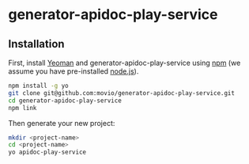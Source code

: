 # generator-apidoc-play-service 

## Installation

First, install [Yeoman](http://yeoman.io) and generator-apidoc-play-service using [npm](https://www.npmjs.com/) (we assume you have pre-installed [node.js](https://nodejs.org/)).

```bash
npm install -g yo
git clone git@github.com:movio/generator-apidoc-play-service.git
cd generator-apidoc-play-service
npm link
```

Then generate your new project:

```bash
mkdir <project-name>
cd <project-name>
yo apidoc-play-service
```
